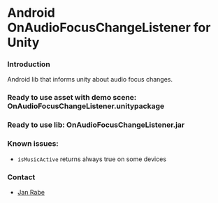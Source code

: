 Android OnAudioFocusChangeListener for Unity
============================================

### Introduction

Android lib that informs unity about audio focus changes.

### Ready to use asset with demo scene: OnAudioFocusChangeListener.unitypackage

### Ready to use lib: OnAudioFocusChangeListener.jar

### Known issues:

- `isMusicActive` returns always true on some devices

### Contact
* [Jan Rabe](mailto:janrabe@kibotu.net)